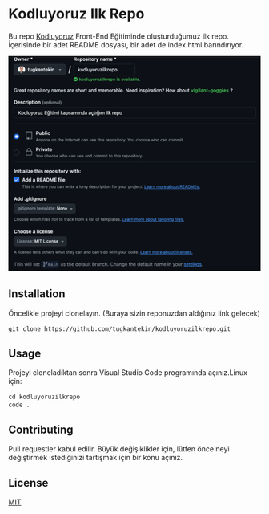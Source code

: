 # Kodluyoruz Ilk Repo
Bu repo [Kodluyoruz](https://www.kodluyoruz.org) Front-End Eğitiminde oluşturduğumuz ilk repo. İçerisinde bir adet README dosyası, bir adet de index.html barındırıyor.

![github](image.png)
## Installation

Öncelikle projeyi clonelayın. (Buraya sizin reponuzdan aldığınız link gelecek)
```
git clone https://github.com/tugkantekin/kodluyoruzilkrepo.git
```
## Usage

Projeyi cloneladıktan sonra Visual Studio Code programında açınız.Linux için:
```linux
cd kodluyoruzilkrepo
code .
```
## Contributing
Pull requestler kabul edilir. Büyük değişiklikler için, lütfen önce neyi değiştirmek istediğinizi tartışmak için bir konu açınız.

## License
[MIT](https://choosealicense.com/licenses/mit/)
